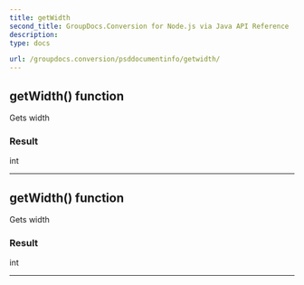 ```yaml
---
title: getWidth
second_title: GroupDocs.Conversion for Node.js via Java API Reference
description: 
type: docs

url: /groupdocs.conversion/psddocumentinfo/getwidth/
---
```


## getWidth()  function
Gets width

### Result
int


---


## getWidth()  function
Gets width

### Result
int


---


